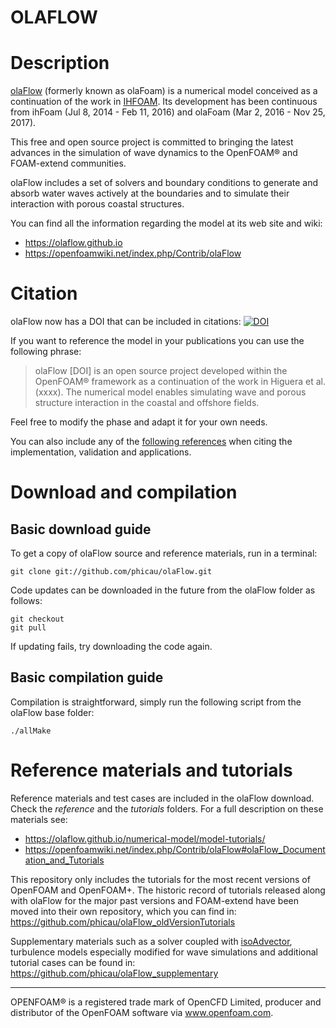 OLAFLOW
======

# Description

[olaFlow](https://olaflow.github.io) (formerly known as olaFoam) is a numerical model conceived as a continuation of the work in [IHFOAM](https://github.com/phicau/IHFOAM). Its development has been continuous from ihFoam (Jul 8, 2014 - Feb 11, 2016) and olaFoam (Mar 2, 2016 - Nov 25, 2017).

This free and open source project is committed to bringing the latest advances in the simulation of wave dynamics to the OpenFOAM® and FOAM-extend communities.

olaFlow includes a set of solvers and boundary conditions to generate and absorb water waves actively at the boundaries and to simulate their interaction with porous coastal structures.

You can find all the information regarding the model at its web site and wiki:

- https://olaflow.github.io
- https://openfoamwiki.net/index.php/Contrib/olaFlow

# Citation

olaFlow now has a DOI that can be included in citations: [![DOI](https://zenodo.org/badge/114743636.svg)](https://zenodo.org/badge/latestdoi/114743636)


If you want to reference the model in your publications you can use the following phrase:

> olaFlow [DOI] is an open source project developed within the OpenFOAM® framework as a continuation of the work in Higuera et al. (xxxx). The numerical model enables simulating wave and porous structure interaction in the coastal and offshore fields.

Feel free to modify the phase and adapt it for your own needs.

You can also include any of the [following references](https://olaflow.github.io/numerical-model/internal-references/) when citing the implementation, validation and applications.

# Download and compilation

## Basic download guide

To get a copy of olaFlow source and reference materials, run in a terminal:

`git clone git://github.com/phicau/olaFlow.git`

Code updates can be downloaded in the future from the olaFlow folder as follows:

`git checkout`  
`git pull`

If updating fails, try downloading the code again.

## Basic compilation guide

Compilation is straightforward, simply run the following script from the olaFlow base folder:

`./allMake`

# Reference materials and tutorials

Reference materials and test cases are included in the olaFlow download. Check the *reference* and the *tutorials* folders. For a full description on these materials see:

- https://olaflow.github.io/numerical-model/model-tutorials/
- https://openfoamwiki.net/index.php/Contrib/olaFlow#olaFlow_Documentation_and_Tutorials

This repository only includes the tutorials for the most recent versions of OpenFOAM and OpenFOAM+. The historic record of tutorials released along with olaFlow for the major past versions and FOAM-extend have been moved into their own repository, which you can find in: https://github.com/phicau/olaFlow_oldVersionTutorials

Supplementary materials such as a solver coupled with [isoAdvector](https://github.com/isoAdvector/isoAdvector), turbulence models especially modified for wave simulations and additional tutorial cases can be found in: https://github.com/phicau/olaFlow_supplementary

----------------------------------------------------------
OPENFOAM®  is a registered trade mark of OpenCFD Limited, producer and distributor of the OpenFOAM software via www.openfoam.com.
